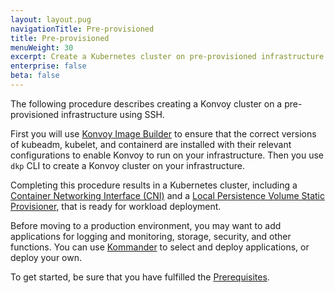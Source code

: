 ```yaml
---
layout: layout.pug
navigationTitle: Pre-provisioned
title: Pre-provisioned
menuWeight: 30
excerpt: Create a Kubernetes cluster on pre-provisioned infrastructure
enterprise: false
beta: false
---
```


The following procedure describes creating a Konvoy cluster on a pre-provisioned infrastructure using SSH.

First you will use [Konvoy Image Builder](https://github.com/mesosphere/konvoy-image-builder/releases) to ensure that the correct versions of kubeadm, kubelet, and containerd are installed with their relevant configurations to enable Konvoy to run on your infrastructure. Then you use `dkp` CLI to create a Konvoy cluster on your infrastructure.

Completing this procedure results in a Kubernetes cluster, including a [Container Networking Interface (CNI)][calico] and a [Local Persistence Volume Static Provisioner][lvp], that is ready for workload deployment.

Before moving to a production environment, you may want to add applications for logging and monitoring, storage, security, and other functions. You can use [Kommander](/dkp/kommander/2.1/release-notes/) to select and deploy applications, or deploy your own.

To get started, be sure that you have fulfilled the [Prerequisites](./prerequisites).

[calico]: https://docs.projectcalico.org/
[lvp]: https://github.com/kubernetes-sigs/sig-storage-local-static-provisioner
